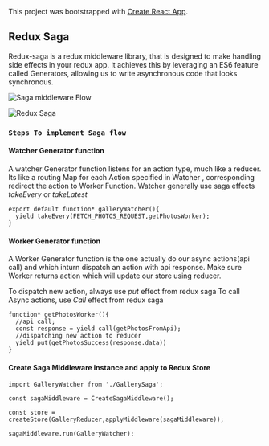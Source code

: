 This project was bootstrapped with [Create React App](https://github.com/facebook/create-react-app).

## Redux Saga

Redux-saga is a redux middleware library, that is designed to make handling side effects in your redux app. It achieves this by leveraging an ES6 feature called Generators, allowing us to write asynchronous code that looks synchronous.

![Saga middleware Flow](https://miro.medium.com/max/1400/1*zuYB7frl0mE7sMPVa6lGdQ.png)

![Redux Saga](https://miro.medium.com/max/843/0*JhQmOmcPnbGhmiH7.png)

### `Steps To implement Saga flow`
#### Watcher Generator function
A watcher Generator function listens for an action type, much like a reducer.
Its like a routing Map for each Action specified in Watcher , corresponding redirect the action to Worker Function.
Watcher generally use saga effects *takeEvery* or *takeLatest*
````
export default function* galleryWatcher(){
  yield takeEvery(FETCH_PHOTOS_REQUEST,getPhotosWorker);
}
````

#### Worker Generator function
A Worker Generator function is the one actually do our async actions(api call) and which inturn dispatch an action with api response. Make sure Worker returns action which will update our store using reducer.

To dispatch new action, always use *put* effect from redux saga
To call Async actions, use *Call* effect from redux saga
````
function* getPhotosWorker(){
  //api call;
  const response = yield call(getPhotosFromApi);
  //dispatching new action to reducer
  yield put(getPhotosSuccess(response.data))
}
````

#### Create Saga Middleware instance and apply to Redux Store
```
import GalleryWatcher from './GallerySaga';

const sagaMiddleware = CreateSagaMiddleware();

const store = createStore(GalleryReducer,applyMiddleware(sagaMiddleware));

sagaMiddleware.run(GalleryWatcher);

```


